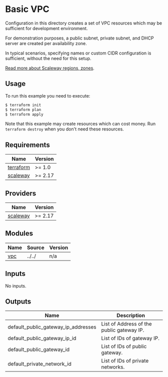 # Basic VPC

Configuration in this directory creates a set of VPC resources which may be sufficient for development environment.

For demonstration purposes, a public subnet, private subnet, and DHCP server are created per availability zone.

In typical scenarios, specifying names or custom CIDR configuration is sufficient, without the need for this setup.

[Read more about Scaleway regions, zones](https://registry.terraform.io/providers/scaleway/scaleway/latest/docs/guides/regions_and_zones).

## Usage

To run this example you need to execute:

```bash
$ terraform init
$ terraform plan
$ terraform apply
```

Note that this example may create resources which can cost money. Run `terraform destroy` when you don't need these resources.

## Requirements

| Name                                                                      | Version |
|---------------------------------------------------------------------------|---------|
| <a name="requirement_terraform"></a> [terraform](#requirement\_terraform) | >= 1.0  |
| <a name="requirement_scaleway"></a> [scaleway](#requirement\_scaleway)    | >= 2.17 |

## Providers

| Name                                                             | Version |
|------------------------------------------------------------------|---------|
| <a name="provider_scaleway"></a> [scaleway](#provider\_scaleway) | >= 2.17 |

## Modules

| Name | Source | Version |
|------|--------|---------|
| <a name="module_vpc"></a> [vpc](#module\_vpc) | ../../ | n/a |

## Inputs

No inputs.

## Outputs

| Name                                | Description                               |
| ----------------------------------- | ----------------------------------------- |
| default_public_gateway_ip_addresses | List of Address of the public gateway IP. |
| default_public_gateway_ip_id        | List of IDs of gateway IP.                |
| default_public_gateway_id           | List of IDs of public gateway.            |
| default_private_network_id          | List of IDs of private networks.          |
